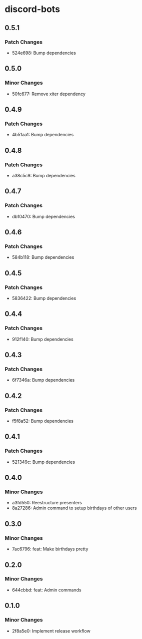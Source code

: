 # discord-bots

## 0.5.1

### Patch Changes

- 524e698: Bump dependencies

## 0.5.0

### Minor Changes

- 50fc677: Remove xiter dependency

## 0.4.9

### Patch Changes

- 4b51aa1: Bump dependencies

## 0.4.8

### Patch Changes

- a38c5c9: Bump dependencies

## 0.4.7

### Patch Changes

- db10470: Bump dependencies

## 0.4.6

### Patch Changes

- 584b118: Bump dependencies

## 0.4.5

### Patch Changes

- 5836422: Bump dependencies

## 0.4.4

### Patch Changes

- 912f140: Bump dependencies

## 0.4.3

### Patch Changes

- 6f7346a: Bump dependencies

## 0.4.2

### Patch Changes

- f5f8a52: Bump dependencies

## 0.4.1

### Patch Changes

- 521349c: Bump dependencies

## 0.4.0

### Minor Changes

- a3fd550: Reestructure presenters
- 8a27286: Admin command to setup birthdays of other users

## 0.3.0

### Minor Changes

- 7ac6796: feat: Make birthdays pretty

## 0.2.0

### Minor Changes

- 644cbbd: feat: Admin commands

## 0.1.0

### Minor Changes

- 2f8a5e0: Implement release workflow
